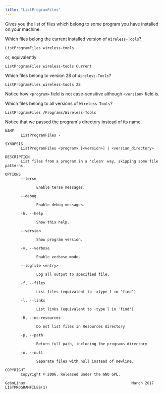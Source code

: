```yaml
---
title: "ListProgramFiles"
---
```


Gives you the list of files which belong to some program you have installed on your machine.

Which files belong the current installed version of
`Wireless-Tools`?
```fish
ListProgramFiles wireless-tools
```

or, equivalently: 
```fish
ListProgramFiles wireless-tools Current
```

Which files belong to version 28 of `Wireless-Tools`?
```fish
ListProgramFiles wireless-tools 28
```

Notice how `<program>` field is not case-sensitive although `<version>` field is. 
 
Which files belong to all versions of `Wireless-Tools`?
```fish
ListProgramFiles /Programs/Wireless-Tools
```

Notice that we passed the program's directory instead of its name. 

```
NAME
       ListProgramFiles -

SYNOPSIS
       ListProgramFiles <program> [<version>] | <version_directory>

DESCRIPTION
       List files from a program in a 'clean' way, skipping some file patterns.

OPTIONS
       --terse

              Enable terse messages.

       --debug

              Enable debug messages.

       -h, --help

              Show this help.

       --version

              Show program version.

       -v, --verbose

              Enable verbose mode.

       --logfile <entry>

              Log all output to specified file.

       -f, --files

              List files (equivalent to -xtype f in 'find')

       -l, --links

              List links (equivalent to -type l in 'find')

       -R, --no-resources

              Do not list files in Resources directory

       -p, --path

              Return full path, including the programs directory

       -n, --null

              Separate files with null instead of newline.

COPYRIGHT
       Copyright © 2006. Released under the GNU GPL.

GoboLinux                                                March 2017                                      LISTPROGRAMFILES(1)
```
